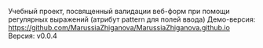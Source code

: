 Учебный проект, посвященный валидации веб-форм при помощи регулярных выражений (атрибут pattern для полей ввода)
Демо-версия:
https://github.com/MarussiaZhiganova/MarussiaZhiganova.github.io
Версия: v0.0.4
<!--stackedit_data:
eyJoaXN0b3J5IjpbMTAzMDg1Njk4MF19
-->